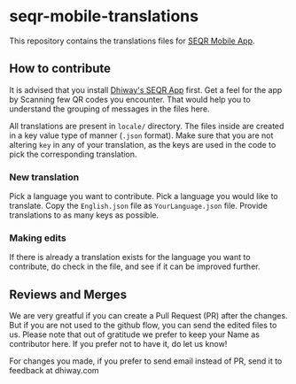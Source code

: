 # seqr-mobile-translations

This repository contains the translations files for [SEQR Mobile App](https://dhiway.com/seqr).


## How to contribute

It is advised that you install [Dhiway's SEQR App](https://dhiway.com/seqr) first. Get a feel for the app by Scanning few QR codes you encounter. That would help you to understand the grouping of messages in the files here.

All translations are present in `locale/` directory. The files inside are created in a key value type of manner (`.json` format). Make sure that you are not altering `key` in any of your translation, as the keys are used in the code to pick the corresponding translation.


### New translation

Pick a language you want to contribute. Pick a language you would like to translate. Copy the `English.json` file as `YourLanguage.json` file. Provide translations to as many keys as possible.


### Making edits

If there is already a translation exists for the language you want to contribute, do check in the file, and see if it can be improved further.


## Reviews and Merges

We are very greatful if you can create a Pull Request (PR) after the changes. But if you are not used to the github flow, you can send the edited files to us. Please note that out of gratitude we prefer to keep your Name as contributor here. If you prefer not to have it, do let us know!

For changes you made, if you prefer to send email instead of PR, send it to feedback at dhiway.com
